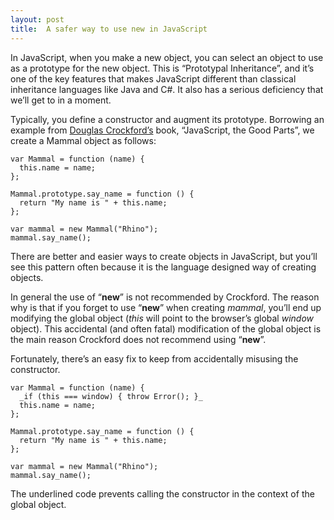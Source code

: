 ```yaml
---
layout: post
title:  A safer way to use new in JavaScript
---
```

In JavaScript, when you make a new object, you can select an object to use as a prototype for the new object. This is “Prototypal Inheritance”, and it’s one of the key features that makes JavaScript different than classical inheritance languages like Java and C#. It also has a serious deficiency that we’ll get to in a moment.

Typically, you define a constructor and augment its prototype. Borrowing an example from [Douglas Crockford’s](http://www.crockford.com/) book, “JavaScript, the Good Parts”, we create a Mammal object as follows:
    
    var Mammal = function (name) {  
      this.name = name;  
    };  
      
    Mammal.prototype.say_name = function () {  
      return "My name is " + this.name;  
    };  
      
    var mammal = new Mammal("Rhino");  
    mammal.say_name();

  


There are better and easier ways to create objects in JavaScript, but you’ll see this pattern often because it is the language designed way of creating objects. 

In general the use of “**new**” is not recommended by Crockford. The reason why is that if you forget to use “**new**” when creating _mammal_, you’ll end up modifying the global object (_this_ will point to the browser’s global _window_ object). This accidental (and often fatal) modification of the global object is the main reason Crockford does not recommend using “**new**”.

Fortunately, there’s an easy fix to keep from accidentally misusing the constructor.
    
    var Mammal = function (name) {  
      _if (this === window) { throw Error(); }_  
      this.name = name;  
    };  
      
    Mammal.prototype.say_name = function () {  
      return "My name is " + this.name;  
    };  
      
    var mammal = new Mammal("Rhino");  
    mammal.say_name();

The underlined code prevents calling the constructor in the context of the global object.
